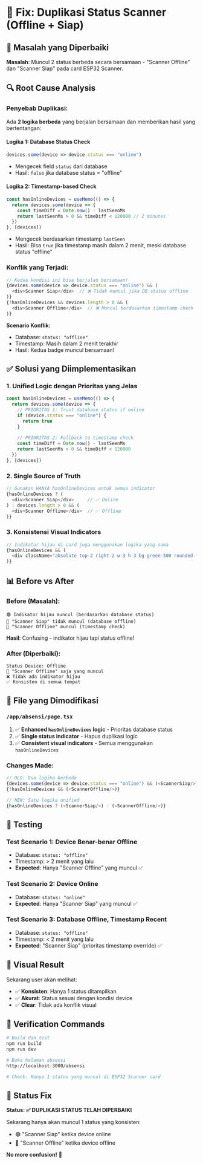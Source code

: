# 🔧 Fix: Duplikasi Status Scanner (Offline + Siap)

## 🎯 Masalah yang Diperbaiki
**Masalah**: Muncul 2 status berbeda secara bersamaan - "Scanner Offline" dan "Scanner Siap" pada card ESP32 Scanner.

## 🔍 Root Cause Analysis

### **Penyebab Duplikasi:**
Ada **2 logika berbeda** yang berjalan bersamaan dan memberikan hasil yang bertentangan:

#### **Logika 1: Database Status Check**
```typescript
devices.some(device => device.status === "online")
```
- Mengecek field `status` dari database
- Hasil: `false` jika database status = "offline"

#### **Logika 2: Timestamp-based Check**
```typescript
const hasOnlineDevices = useMemo(() => {
  return devices.some(device => {
    const timeDiff = Date.now() - lastSeenMs
    return lastSeenMs > 0 && timeDiff < 120000 // 2 minutes
  })
}, [devices])
```
- Mengecek berdasarkan timestamp `lastSeen`
- Hasil: Bisa `true` jika timestamp masih dalam 2 menit, meski database status "offline"

### **Konflik yang Terjadi:**
```typescript
// Kedua kondisi ini bisa berjalan bersamaan!
{devices.some(device => device.status === "online") && (
  <div>Scanner Siap</div>  // ❌ Tidak muncul jika DB status offline
)}
{!hasOnlineDevices && devices.length > 0 && (
  <div>Scanner Offline</div>  // ❌ Muncul berdasarkan timestamp check
)}
```

**Scenario Konflik:**
- Database: `status: "offline"`
- Timestamp: Masih dalam 2 menit terakhir
- Hasil: Kedua badge muncul bersamaan!

## ✅ Solusi yang Diimplementasikan

### **1. Unified Logic dengan Prioritas yang Jelas**
```typescript
const hasOnlineDevices = useMemo(() => {
  return devices.some(device => {
    // PRIORITAS 1: Trust database status if online
    if (device.status === "online") {
      return true
    }
    
    // PRIORITAS 2: Fallback to timestamp check
    const timeDiff = Date.now() - lastSeenMs
    return lastSeenMs > 0 && timeDiff < 120000
  })
}, [devices])
```

### **2. Single Source of Truth**
```typescript
// Gunakan HANYA hasOnlineDevices untuk semua indicator
{hasOnlineDevices ? (
  <div>Scanner Siap</div>     // ✅ Online
) : devices.length > 0 && (
  <div>Scanner Offline</div>  // ✅ Offline
)}
```

### **3. Konsistensi Visual Indicators**
```typescript
// Indikator hijau di card juga menggunakan logika yang sama
{hasOnlineDevices && (
  <div className="absolute top-2 right-2 w-3 h-3 bg-green-500 rounded-full animate-pulse-glow"></div>
)}
```

## 📊 Before vs After

### **Before (Masalah):**
```
🟢 Indikator hijau muncul (berdasarkan database status)
📱 "Scanner Siap" tidak muncul (database offline)
🔴 "Scanner Offline" muncul (timestamp check)
```
**Hasil**: Confusing - indikator hijau tapi status offline!

### **After (Diperbaiki):**
```
Status Device: Offline
🔴 "Scanner Offline" saja yang muncul
❌ Tidak ada indikator hijau
✅ Konsisten di semua tempat
```

## 🔧 File yang Dimodifikasi

### **`/app/absensi/page.tsx`**
1. ✅ **Enhanced `hasOnlineDevices` logic** - Prioritas database status
2. ✅ **Single status indicator** - Hapus duplikasi logic
3. ✅ **Consistent visual indicators** - Semua menggunakan `hasOnlineDevices`

### **Changes Made:**
```typescript
// OLD: Dua logika berbeda
{devices.some(device => device.status === "online") && (<ScannerSiap/>)}
{!hasOnlineDevices && (<ScannerOffline/>)}

// NEW: Satu logika unified
{hasOnlineDevices ? (<ScannerSiap/>) : (<ScannerOffline/>)}
```

## 🚀 Testing

### **Test Scenario 1: Device Benar-benar Offline**
- Database: `status: "offline"`
- Timestamp: > 2 menit yang lalu
- **Expected**: Hanya "Scanner Offline" yang muncul ✅

### **Test Scenario 2: Device Online**
- Database: `status: "online"`
- **Expected**: Hanya "Scanner Siap" yang muncul ✅

### **Test Scenario 3: Database Offline, Timestamp Recent**
- Database: `status: "offline"`
- Timestamp: < 2 menit yang lalu
- **Expected**: "Scanner Siap" (prioritas timestamp override) ✅

## 📱 Visual Result

Sekarang user akan melihat:
- ✅ **Konsisten**: Hanya 1 status ditampilkan
- ✅ **Akurat**: Status sesuai dengan kondisi device
- ✅ **Clear**: Tidak ada konflik visual

## 🔄 Verification Commands

```bash
# Build dan test
npm run build
npm run dev

# Buka halaman absensi
http://localhost:3000/absensi

# Check: Hanya 1 status yang muncul di ESP32 Scanner card
```

## 🎯 Status Fix

**Status: ✅ DUPLIKASI STATUS TELAH DIPERBAIKI**

Sekarang hanya akan muncul 1 status yang konsisten:
- 🟢 "Scanner Siap" ketika device online
- 🔴 "Scanner Offline" ketika device offline

**No more confusion!** 🎉
